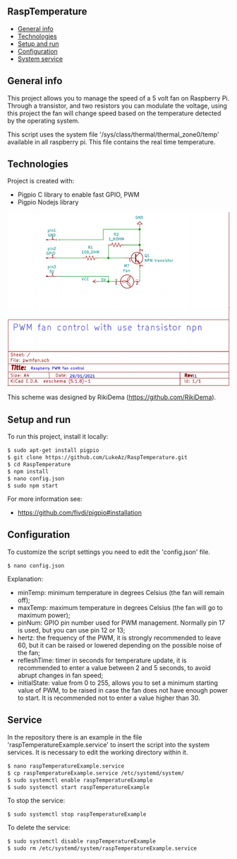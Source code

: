## RaspTemperature
* [General info](#general-info)
* [Technologies](#technologies)
* [Setup and run](#setup-and-run)
* [Configuration](#configuration)
* [System service](#service)

## General info
This project allows you to manage the speed of a 5 volt fan on Raspberry Pi.
Through a transistor, and two resistors you can modulate the voltage, using this project the fan will change speed based on the temperature detected by the operating system.

This script uses the system file '/sys/class/thermal/thermal_zone0/temp' available in all raspberry pi. This file contains the real time temperature.

## Technologies
Project is created with:
* Pigpio C library to enable fast GPIO, PWM
* Pigpio Nodejs library

![PWM Scheme](https://github.com/LukeAz/RaspTemperature/blob/main/img/scheme.png)

This scheme was designed by RikiDema (https://github.com/RikiDema).
	
## Setup and run
To run this project, install it locally:

```
$ sudo apt-get install pigpio
$ git clone https://github.com/LukeAz/RaspTemperature.git
$ cd RaspTemperature
$ npm install
$ nano config.json
$ sudo npm start
```
For more information see: 
* https://github.com/fivdi/pigpio#installation

## Configuration
To customize the script settings you need to edit the 'config.json' file.

```
$ nano config.json
```

Explanation:
* minTemp: minimum temperature in degrees Celsius (the fan will remain off);
* maxTemp: maximum temperature in degrees Celsius (the fan will go to maximum power);
* pinNum: GPIO pin number used for PWM management. Normally pin 17 is used, but you can use pin 12 or 13;
* hertz: the frequency of the PWM, it is strongly recommended to leave 60, but it can be raised or lowered depending on the possible noise of the fan;
* refleshTime: timer in seconds for temperature update, it is recommended to enter a value between 2 and 5 seconds, to avoid abrupt changes in fan speed;
* initialState: value from 0 to 255, allows you to set a minimum starting value of PWM, to be raised in case the fan does not have enough power to start. It is recommended not to enter a value higher than 30.

## Service
In the repository there is an example in the file 'raspTemperatureExample.service' to insert the script into the system services.
It is necessary to edit the working directory within it.

```
$ nano raspTemperatureExample.service
$ cp raspTemperatureExample.service /etc/systemd/system/
$ sudo systemctl enable raspTemperatureExample
$ sudo systemctl start raspTemperatureExample
```
To stop the service:
```
$ sudo systemctl stop raspTemperatureExample
```
To delete the service:
```
$ sudo systemctl disable raspTemperatureExample
$ sudo rm /etc/systemd/system/raspTemperatureExample.service
```
